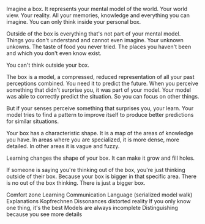 Imagine a box. It represents your mental model of the world. Your world view. Your reality. All your memories, knowledge and everything you can imagine. You can only think inside your personal box.

Outside of the box is everything that's not part of your mental model. Things you don't understand and cannot even imagine. Your unknown unkowns. The taste of food you never tried. The places you haven't been and which you don't even know exist.

You can't think outside your box. 

The box is a model, a compressed, reduced representation of all your past perceptions combined. You need it to predict the future. When you perceive something that didn't surprise you, it was part of your model. Your model was able to correctly predict the situation. So you can focus on other things.

But if your senses perceive something that surprises you, your learn. Your model tries to find a pattern to improve itself to produce better predictions for similar situations.

Your box has a characteristic shape. It is a map of the areas of knowledge you have. In areas where you are specialized, it is more dense, more detailed. In other areas it is vague and fuzzy.

Learning changes the shape of your box. It can make it grow and fill holes.

If someone is saying you're thinking out of the box, you're just thinking outside of their box. Because your box is bigger in that specific area. There is no out of the box thinking. There is just a bigger box.


Comfort zone
Learning
Communication
Language (serialized model walk)
Explanations
Kopfrechnen
Dissonances
distorted reality
If you only know one thing, it's the best
Models are always incomplete
Distinguishing because you see more details

